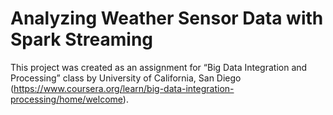 # Analyzing Weather Sensor Data with Spark Streaming
This project was created as an assignment for “Big Data Integration and Processing” class by University of California, San Diego (https://www.coursera.org/learn/big-data-integration-processing/home/welcome).
